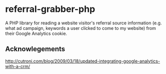 referral-grabber-php
====================

A PHP library for reading a website visitor's referral source information (e.g. what ad campaign, keywords a user clicked to come to my website) from their Google Analytics cookie. 


Acknowlegements
-----------------

http://cutroni.com/blog/2009/03/18/updated-integrating-google-analytics-with-a-crm/
